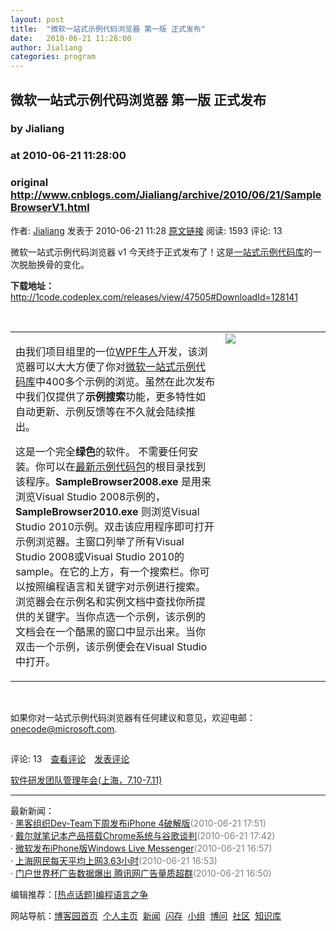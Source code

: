 ```yaml
---
layout: post
title:  "微软一站式示例代码浏览器 第一版 正式发布"
date:   2010-06-21 11:28:00
author: Jialiang
categories: program
---
```


## 微软一站式示例代码浏览器 第一版 正式发布
### by Jialiang
### at 2010-06-21 11:28:00
### original <http://www.cnblogs.com/Jialiang/archive/2010/06/21/SampleBrowserV1.html>

<p><a href="http://www.cnblogs.com/Jialiang/"><img src="http://pic.cnblogs.com/face/u56838.png" alt="" border="0"></a><br>作者: <a href="http://www.cnblogs.com/Jialiang/">Jialiang</a> 发表于 2010-06-21 11:28 <a href="http://www.cnblogs.com/Jialiang/archive/2010/06/21/SampleBrowserV1.html">原文链接</a> 阅读: 1593 评论: 13</p><p>微软一站式示例代码浏览器 v1 今天终于正式发布了！这是<a href="http://1code.codeplex.com/">一站式示例代码库</a>的一次脱胎换骨的变化。</p>  <p><strong>下载地址：</strong> <a title="http://1code.codeplex.com/releases/view/47505#DownloadId=128141" href="http://1code.codeplex.com/releases/view/47505#DownloadId=128141">http://1code.codeplex.com/releases/view/47505#DownloadId=128141</a></p>  <p> </p>  <table border="0" cellspacing="0" cellpadding="2" width="675"><tbody>     <tr>       <td valign="top" width="415">         <p>由我们项目组里的一位<a href="http://blog.joycode.com/vsto">WPF牛人</a>开发，该浏览器可以大大方便了你对<a href="http://1code.codeplex.com/">微软一站式示例代码库</a>中400多个示例的浏览。虽然在此次发布中我们仅提供了<strong>示例搜索</strong>功能，更多特性如自动更新、示例反馈等在不久就会陆续推出。 </p>          <p>这是一个完全<strong>绿色</strong>的软件。 不需要任何安装。你可以在<a href="http://1code.codeplex.com/releases">最新示例代码包</a>的根目录找到该程序。<strong>SampleBrowser2008.exe</strong> 是用来浏览Visual Studio 2008示例的，<strong>SampleBrowser2010.exe </strong>则浏览Visual Studio 2010示例。双击该应用程序即可打开示例浏览器。主窗口列举了所有Visual Studio 2008或Visual Studio 2010的sample。在它的上方，有一个搜索栏。你可以按照编程语言和关键字对示例进行搜索。浏览器会在示例名和实例文档中查找你所提供的关键字。当你点选一个示例，该示例的文档会在一个酷黑的窗口中显示出来。当你双击一个示例，该示例便会在Visual Studio中打开。</p>       </td>        <td valign="top" width="258"><img src="http://i3.codeplex.com/Project/Download/FileDownload.aspx?ProjectName=1code&amp;DownloadId=128164">          <p></p>       </td>     </tr>   </tbody></table>  <p> </p>  <p>如果你对一站式示例代码浏览器有任何建议和意见，欢迎电邮：<a href="mailto:onecode@microsoft.com">onecode@microsoft.com</a>. </p> <img src="http://www.cnblogs.com/Jialiang/aggbug/1761815.html?type=1" width="1" height="1" alt=""><p>评论: 13　<a href="http://www.cnblogs.com/Jialiang/archive/2010/06/21/SampleBrowserV1.html#pagedcomment">查看评论</a>　<a href="http://www.cnblogs.com/Jialiang/archive/2010/06/21/SampleBrowserV1.html#commentform">发表评论</a></p><p><a href="http://a4.yeshj.com/rd/35451/">软件研发团队管理年会(上海，7.10-7.11)</a></p><hr><p>最新新闻：<br>· <a href="http://news.cnblogs.com/n/66688/">黑客组织Dev-Team下周发布iPhone 4破解版</a><span style="color:gray">(2010-06-21 17:51)</span><br>· <a href="http://news.cnblogs.com/n/66687/">戴尔就笔记本产品搭载Chrome系统与谷歌谈判</a><span style="color:gray">(2010-06-21 17:42)</span><br>· <a href="http://news.cnblogs.com/n/66685/">微软发布iPhone版Windows Live Messenger</a><span style="color:gray">(2010-06-21 16:57)</span><br>· <a href="http://news.cnblogs.com/n/66683/">上海网民每天平均上网3.63小时</a><span style="color:gray">(2010-06-21 16:53)</span><br>· <a href="http://news.cnblogs.com/n/66682/">门户世界杯广告数据爆出 腾讯网广告量质超群</a><span style="color:gray">(2010-06-21 16:50)</span><br></p><p>编辑推荐：<a href="http://www.cnblogs.com/topic/53/">[热点话题]编程语言之争</a><br></p><p>网站导航：<a href="http://www.cnblogs.com">博客园首页</a>  <a href="http://home.cnblogs.com/">个人主页</a>  <a href="http://news.cnblogs.com">新闻</a>  <a href="http://home.cnblogs.com/ing/">闪存</a>  <a href="http://home.cnblogs.com/group/">小组</a>  <a href="http://space.cnblogs.com/q/">博问</a>  <a href="http://space.cnblogs.com">社区</a>  <a href="http://kb.cnblogs.com">知识库</a></p>